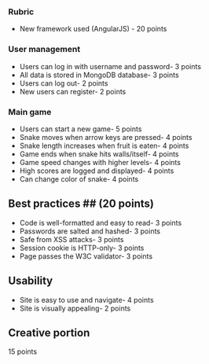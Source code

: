 ### Rubric ###

* New framework used (AngularJS) - 20 points
### User management ###
* Users can log in with username and password- 3 points 
* All data is stored in MongoDB database- 3 points 
* Users can log out- 2 points 
* New users can register- 2 points

### Main game ### 
* Users can start a new game- 5 points 
* Snake moves when arrow keys are pressed- 4 points
* Snake length increases when fruit is eaten- 4 points
* Game ends when snake hits walls/itself- 4 points
* Game speed changes with higher levels- 4 points
* High scores are logged and displayed- 4 points
* Can change color of snake- 4 points

## Best practices ## (20 points)
* Code is well-formatted and easy to read- 3 points
* Passwords are salted and hashed- 3 points
* Safe from XSS attacks- 3 points
* Session cookie is HTTP-only- 3 points
* Page passes the W3C validator- 3 points

## Usability ## 
* Site is easy to use and navigate- 4 points
* Site is visually appealing- 2 points 

## Creative portion ##
15 points 

